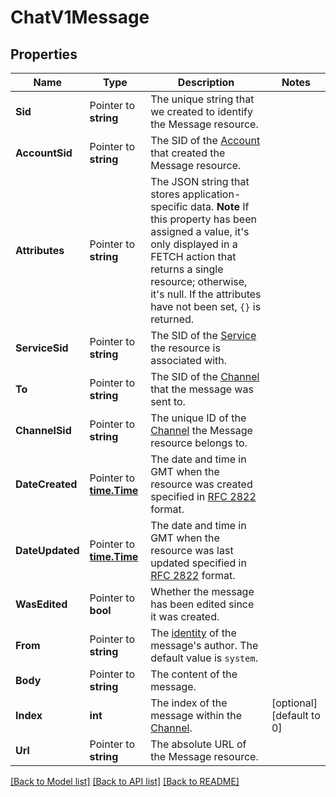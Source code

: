 # ChatV1Message

## Properties

Name | Type | Description | Notes
------------ | ------------- | ------------- | -------------
**Sid** | Pointer to **string** | The unique string that we created to identify the Message resource. |
**AccountSid** | Pointer to **string** | The SID of the [Account](https://www.twilio.com/docs/api/rest/account) that created the Message resource. |
**Attributes** | Pointer to **string** | The JSON string that stores application-specific data. **Note** If this property has been assigned a value, it's only  displayed in a FETCH action that returns a single resource; otherwise, it's null. If the attributes have not been set, `{}` is returned. |
**ServiceSid** | Pointer to **string** | The SID of the [Service](https://www.twilio.com/docs/api/chat/rest/services) the resource is associated with. |
**To** | Pointer to **string** | The SID of the [Channel](https://www.twilio.com/docs/chat/api/channels) that the message was sent to. |
**ChannelSid** | Pointer to **string** | The unique ID of the [Channel](https://www.twilio.com/docs/api/chat/rest/channels) the Message resource belongs to. |
**DateCreated** | Pointer to [**time.Time**](time.Time.md) | The date and time in GMT when the resource was created specified in [RFC 2822](http://www.ietf.org/rfc/rfc2822.txt) format. |
**DateUpdated** | Pointer to [**time.Time**](time.Time.md) | The date and time in GMT when the resource was last updated specified in [RFC 2822](http://www.ietf.org/rfc/rfc2822.txt) format. |
**WasEdited** | Pointer to **bool** | Whether the message has been edited since it was created. |
**From** | Pointer to **string** | The [identity](https://www.twilio.com/docs/api/chat/guides/identity) of the message's author. The default value is `system`. |
**Body** | Pointer to **string** | The content of the message. |
**Index** | **int** | The index of the message within the [Channel](https://www.twilio.com/docs/chat/api/channels). |[optional] [default to 0]
**Url** | Pointer to **string** | The absolute URL of the Message resource. |

[[Back to Model list]](../README.md#documentation-for-models) [[Back to API list]](../README.md#documentation-for-api-endpoints) [[Back to README]](../README.md)


